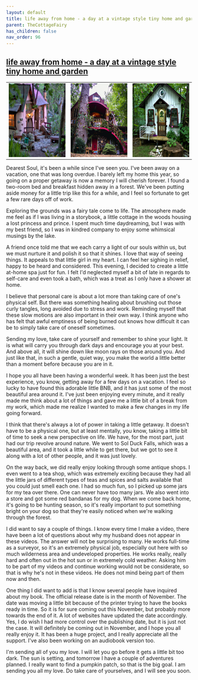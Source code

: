 ```yaml
---
layout: default
title: life away from home - a day at a vintage style tiny home and garden
parent: TheCottageFairy
has_children: false
nav_order: 96
---
```


## [life away from home - a day at a vintage style tiny home and garden](https://www.youtube.com/watch?v=Lpii3hmeqNg)

<div>
<table align="center">
	<tr>
		<td align="center">
			<img src="../../assets/cottage_fairy_ai_generated_photos/life_away_from_home_-_a_day_at_a_vintage_style_tiny_home_and_garden-[Lpii3hmeqNg]/generated_00.png" height="200" width="200"/>
		</td>
		<td align="center">
			<img src="../../assets/cottage_fairy_ai_generated_photos/life_away_from_home_-_a_day_at_a_vintage_style_tiny_home_and_garden-[Lpii3hmeqNg]/generated_01.png" height="200" width="200"/>
		</td>
		<td align="center">
			<img src="../../assets/cottage_fairy_ai_generated_photos/life_away_from_home_-_a_day_at_a_vintage_style_tiny_home_and_garden-[Lpii3hmeqNg]/generated_02.png" height="200" width="200"/>
		</td>
	</tr>
</table>
</div>

Dearest Soul, it's been a while since I've seen you. I've been away on a vacation, one that was long overdue. I barely left my home this year, so going on a proper getaway is now a memory I will cherish forever. I found a two-room bed and breakfast hidden away in a forest. We've been putting aside money for a little trip like this for a while, and I feel so fortunate to get a few rare days off of work.

Exploring the grounds was a fairy tale come to life. The atmosphere made me feel as if I was living in a storybook, a little cottage in the woods housing a lost princess and prince. I spent much time daydreaming, but I was with my best friend, so I was in kindred company to enjoy some whimsical musings by the lake.

A friend once told me that we each carry a light of our souls within us, but we must nurture it and polish it so that it shines. I love that way of seeing things. It appeals to that little girl in my heart. I can feel her sighing in relief, happy to be heard and considered. This evening, I decided to create a little at-home spa just for fun. I felt I'd neglected myself a bit of late in regards to self-care and even took a bath, which was a treat as I only have a shower at home.

I believe that personal care is about a lot more than taking care of one's physical self. But there was something healing about brushing out those curly tangles, long avoided due to stress and work. Reminding myself that these slow motions are also important in their own way. I think anyone who has felt that awful emptiness of being burned out knows how difficult it can be to simply take care of oneself sometimes.

Sending my love, take care of yourself and remember to shine your light. It is what will carry you through dark days and encourage you at your best. And above all, it will shine down like moon rays on those around you. And just like that, in such a gentle, quiet way, you make the world a little better than a moment before because you are in it.

I hope you all have been having a wonderful week. It has been just the best experience, you know, getting away for a few days on a vacation. I feel so lucky to have found this adorable little BNB, and it has just some of the most beautiful area around it. I've just been enjoying every minute, and it really made me think about a lot of things and gave me a little bit of a break from my work, which made me realize I wanted to make a few changes in my life going forward.

I think that there's always a lot of power in taking a little getaway. It doesn't have to be a physical one, but at least mentally, you know, taking a little bit of time to seek a new perspective on life. We have, for the most part, just had our trip revolve around nature. We went to Sol Duck Falls, which was a beautiful area, and it took a little while to get there, but we got to see it along with a lot of other people, and it was just lovely.

On the way back, we did really enjoy looking through some antique shops. I even went to a tea shop, which was extremely exciting because they had all the little jars of different types of teas and spices and salts available that you could just smell each one. I had so much fun, so I picked up some jars for my tea over there. One can never have too many jars. We also went into a store and got some red bandanas for my dog. When we come back home, it's going to be hunting season, so it's really important to put something bright on your dog so that they're easily noticed when we're walking through the forest.

I did want to say a couple of things. I know every time I make a video, there have been a lot of questions about why my husband does not appear in these videos. The answer will not be surprising to many. He works full-time as a surveyor, so it's an extremely physical job, especially out here with so much wilderness area and undeveloped properties. He works really, really hard and often out in the hot sun or in extremely cold weather. Asking him to be part of my videos and continue working would not be considerate, so that is why he's not in these videos. He does not mind being part of them now and then.

One thing I did want to add is that I know several people have inquired about my book. The official release date is in the month of November. The date was moving a little bit because of the printer trying to have the books ready in time. So it is for sure coming out this November, but probably more towards the end of it. A lot of websites have updated the date accordingly. Yes, I do wish I had more control over the publishing date, but it is just not the case. It will definitely be coming out in November, and I hope you all really enjoy it. It has been a huge project, and I really appreciate all the support. I've also been working on an audiobook version too.

I'm sending all of you my love. I will let you go before it gets a little bit too dark. The sun is setting, and tomorrow I have a couple of adventures planned. I really want to find a pumpkin patch, so that is the big goal. I am sending you all my love. Do take care of yourselves, and I will see you soon.